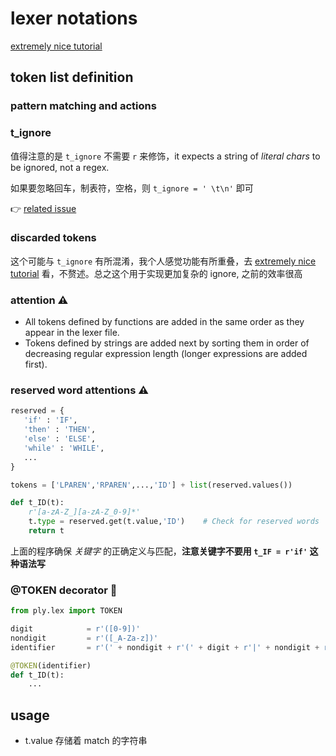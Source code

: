 # lexer notations

[extremely nice tutorial](http://www.dabeaz.com/ply/ply.html)

## token list definition

### pattern matching and actions

### t_ignore

值得注意的是 `t_ignore` 不需要 `r` 来修饰，it expects a string of *literal chars* to be ignored, not a regex.

如果要忽略回车，制表符，空格，则 `t_ignore = ' \t\n'` 即可

👉 [related issue](https://github.com/dabeaz/ply/issues/126)

### discarded tokens

这个可能与 `t_ignore` 有所混淆，我个人感觉功能有所重叠，去 [extremely nice tutorial](http://www.dabeaz.com/ply/ply.html) 看，不赘述。总之这个用于实现更加复杂的 ignore, 之前的效率很高

### attention ⚠️

- All tokens defined by functions are added in the same order as they appear in the lexer file.
- Tokens defined by strings are added next by sorting them in order of decreasing regular expression length (longer expressions are added first).

### reserved word attentions ⚠️

```python
reserved = {
   'if' : 'IF',
   'then' : 'THEN',
   'else' : 'ELSE',
   'while' : 'WHILE',
   ...
}

tokens = ['LPAREN','RPAREN',...,'ID'] + list(reserved.values())

def t_ID(t):
    r'[a-zA-Z_][a-zA-Z_0-9]*'
    t.type = reserved.get(t.value,'ID')    # Check for reserved words
    return t
```

上面的程序确保 *关键字* 的正确定义与匹配，**注意关键字不要用 `t_IF = r'if'` 这种语法写**

### @TOKEN decorator 👏

```python
from ply.lex import TOKEN

digit            = r'([0-9])'
nondigit         = r'([_A-Za-z])'
identifier       = r'(' + nondigit + r'(' + digit + r'|' + nondigit + r')*)'

@TOKEN(identifier)
def t_ID(t):
    ...
```

## usage

- t.value 存储着 match 的字符串



